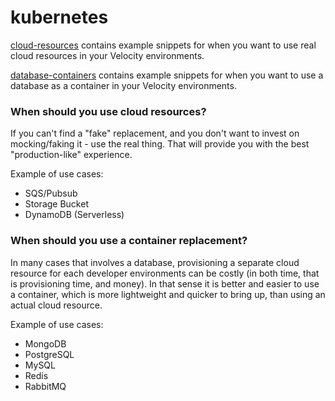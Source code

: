 # kubernetes

[cloud-resources](cloud-resources) contains example snippets for when you want to use real cloud resources in your Velocity environments.

[database-containers](database-containers) contains example snippets for when you want to use a database as a container in your Velocity environments.

### When should you use cloud resources?
If you can't find a "fake" replacement, and you don't want to invest on mocking/faking it - use the real thing. That will provide you with the best "production-like" experience.

Example of use cases:
* SQS/Pubsub
* Storage Bucket
* DynamoDB (Serverless)

### When should you use a container replacement?
In many cases that involves a database, provisioning a separate cloud resource for each developer environments can be costly (in both time, that is provisioning time, and money).
In that sense it is better and easier to use a container, which is more lightweight and quicker to bring up, than using an actual cloud resource.

Example of use cases:
* MongoDB
* PostgreSQL
* MySQL
* Redis
* RabbitMQ